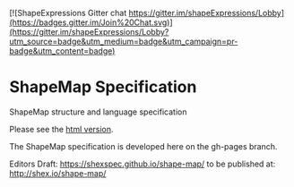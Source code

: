 [![ShapeExpressions Gitter chat https://gitter.im/shapeExpressions/Lobby](https://badges.gitter.im/Join%20Chat.svg)](https://gitter.im/shapeExpressions/Lobby?utm_source=badge&utm_medium=badge&utm_campaign=pr-badge&utm_content=badge)
# ShapeMap Specification
ShapeMap structure and language specification

Please see the [html version](https://shexspec.github.io/shape-map/).

The ShapeMap specification is developed here on the gh-pages branch.

Editors Draft: https://shexspec.github.io/shape-map/
to be published at: http://shex.io/shape-map/
